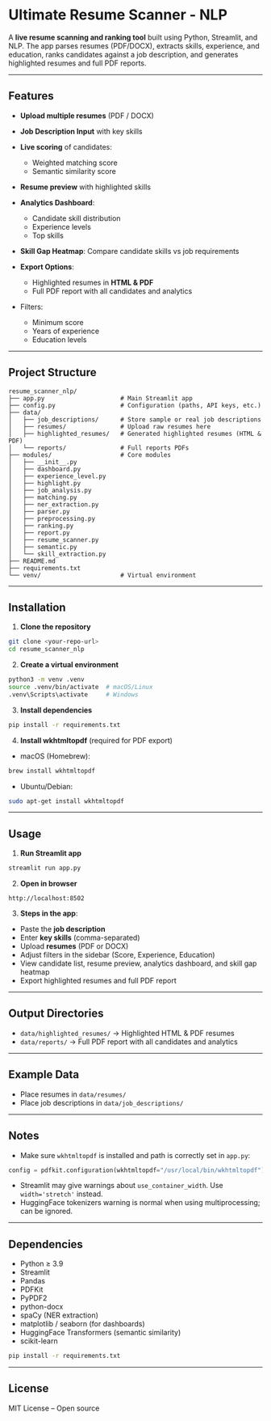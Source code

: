 # Ultimate Resume Scanner - NLP

A **live resume scanning and ranking tool** built using Python, Streamlit, and NLP. The app parses resumes (PDF/DOCX), extracts skills, experience, and education, ranks candidates against a job description, and generates highlighted resumes and full PDF reports.

---

## Features

* **Upload multiple resumes** (PDF / DOCX)
* **Job Description Input** with key skills
* **Live scoring** of candidates:

  * Weighted matching score
  * Semantic similarity score
* **Resume preview** with highlighted skills
* **Analytics Dashboard**:

  * Candidate skill distribution
  * Experience levels
  * Top skills
* **Skill Gap Heatmap**: Compare candidate skills vs job requirements
* **Export Options**:

  * Highlighted resumes in **HTML & PDF**
  * Full PDF report with all candidates and analytics
* Filters:

  * Minimum score
  * Years of experience
  * Education levels

---

## Project Structure

```
resume_scanner_nlp/
├── app.py                     # Main Streamlit app
├── config.py                  # Configuration (paths, API keys, etc.)
├── data/
│   ├── job_descriptions/      # Store sample or real job descriptions
│   ├── resumes/               # Upload raw resumes here
│   ├── highlighted_resumes/   # Generated highlighted resumes (HTML & PDF)
│   └── reports/               # Full reports PDFs
├── modules/                   # Core modules
│   ├── __init__.py
│   ├── dashboard.py
│   ├── experience_level.py
│   ├── highlight.py
│   ├── job_analysis.py
│   ├── matching.py
│   ├── ner_extraction.py
│   ├── parser.py
│   ├── preprocessing.py
│   ├── ranking.py
│   ├── report.py
│   ├── resume_scanner.py
│   ├── semantic.py
│   └── skill_extraction.py
├── README.md
├── requirements.txt
└── venv/                      # Virtual environment
```

---

## Installation

1. **Clone the repository**

```bash
git clone <your-repo-url>
cd resume_scanner_nlp
```

2. **Create a virtual environment**

```bash
python3 -m venv .venv
source .venv/bin/activate  # macOS/Linux
.venv\Scripts\activate     # Windows
```

3. **Install dependencies**

```bash
pip install -r requirements.txt
```

4. **Install wkhtmltopdf** (required for PDF export)

* macOS (Homebrew):

```bash
brew install wkhtmltopdf
```

* Ubuntu/Debian:

```bash
sudo apt-get install wkhtmltopdf
```

---

## Usage

1. **Run Streamlit app**

```bash
streamlit run app.py
```

2. **Open in browser**

```
http://localhost:8502
```

3. **Steps in the app**:

* Paste the **job description**
* Enter **key skills** (comma-separated)
* Upload **resumes** (PDF or DOCX)
* Adjust filters in the sidebar (Score, Experience, Education)
* View candidate list, resume preview, analytics dashboard, and skill gap heatmap
* Export highlighted resumes and full PDF report

---

## Output Directories

* `data/highlighted_resumes/` → Highlighted HTML & PDF resumes
* `data/reports/` → Full PDF report with all candidates and analytics

---

## Example Data

* Place resumes in `data/resumes/`
* Place job descriptions in `data/job_descriptions/`

---

## Notes

* Make sure `wkhtmltopdf` is installed and path is correctly set in `app.py`:

```python
config = pdfkit.configuration(wkhtmltopdf="/usr/local/bin/wkhtmltopdf")
```

* Streamlit may give warnings about `use_container_width`. Use `width='stretch'` instead.
* HuggingFace tokenizers warning is normal when using multiprocessing; can be ignored.

---

## Dependencies

* Python ≥ 3.9
* Streamlit
* Pandas
* PDFKit
* PyPDF2
* python-docx
* spaCy (NER extraction)
* matplotlib / seaborn (for dashboards)
* HuggingFace Transformers (semantic similarity)
* scikit-learn

```bash
pip install -r requirements.txt
```

---

## License

MIT License – Open source
